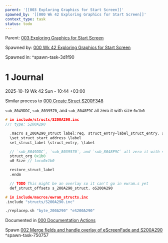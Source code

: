 ```yaml
---
parent: '[[003 Exploring Graphics for Start Screen]]'
spawned_by: '[[000 Wk 42 Exploring Graphics for Start Screen]]'
context_type: task
status: todo
---
```


Parent: [003 Exploring Graphics for Start Screen](../003%20Exploring%20Graphics%20for%20Start%20Screen.md)

Spawned by: [000 Wk 42 Exploring Graphics for Start Screen](../entries/000%20Wk%2042%20Exploring%20Graphics%20for%20Start%20Screen.md)

Spawned in: [<a name="spawn-task-3d1f90" />^spawn-task-3d1f90](../entries/000%20Wk%2042%20Exploring%20Graphics%20for%20Start%20Screen.md#spawn-task-3d1f90)

# 1 Journal

2025-10-19 Wk 42 Sun - 10:44 +03:00

Similar process to [000 Create Struct S200F348](000%20Create%20Struct%20S200F348.md)

`sub_8049DDC`, `sub_8039570`, and `sub_8048F9C` all zero it with size `0x1b0`

````C
# in include/structs/S200A290.inc
//! type: S200A290

  .macro s_200A290_struct label:req, struct_entry=label_struct_entry, set_struct_start_address=set_struct_start_address
  \set_struct_start_address \label
  set_struct_label \struct_entry, \label

  // `sub_8049DDC`, `sub_8039570`, and `sub_8048F9C` all zero it with size `0x1b0`
  struct_org 0x1b0
  u0 Size // loc=0x1b0

  restore_struct_label
  .endm

  // TODO This might be an overlay so it can't go in ewram.s yet
  def_struct_offsets s_200A290_struct, oS200A290
````

````C
# in include/macros/ewram_structs.inc
.include "structs/S200A290.inc"
````

````sh
./replacep.sh "byte_200A290" "eS200A290"
````

Documented in [000 Documentation Actions](../../../../../logs/entries/2025/000%20Documentation%20Actions.md)

Spawn [002 Merge fields and handle overlay of eScreenFade and S200A290](002%20Merge%20fields%20and%20handle%20overlay%20of%20eScreenFade%20and%20S200A290.md) <a name="spawn-task-750757" />^spawn-task-750757
